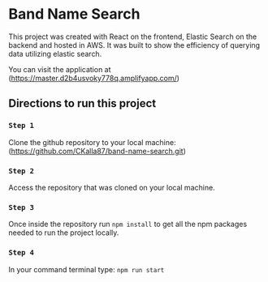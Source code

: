 # Band Name Search

This project was created with React on the frontend, Elastic Search on the backend and hosted in AWS. It was built to show the efficiency of querying data utilizing elastic search.

You can visit the application at (https://master.d2b4usvoky778q.amplifyapp.com/)

## Directions to run this project

### `Step 1`

Clone the github repository to your local machine: (https://github.com/CKalla87/band-name-search.git)

### `Step 2`

Access the repository that was cloned on your local machine.

### `Step 3`

Once inside the repository run `npm install` to get all the npm packages needed to run the project locally.

### `Step 4`

In your command terminal type: `npm run start`
